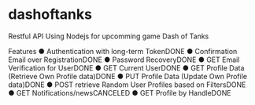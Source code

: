 # dashoftanks
Restful API Using Nodejs for upcomming game Dash of Tanks

Features
    ● Authentication with long-term TokenDONE 
    ● Confirmation Email over RegistrationDONE 
    ● Password RecoveryDONE 
    ● GET Email Verification for UserDONE 
    ● GET Current UserDONE 
    ● GET Profile Data​ (Retrieve Own Profile data)DONE 
    ● PUT Profile Data​ (Update Own Profile data)DONE 
    ● POST retrieve Random User Profiles based on FiltersDONE  
    ● GET Notifications/newsCANCELED 
    ● GET Profile by HandleDONE 
